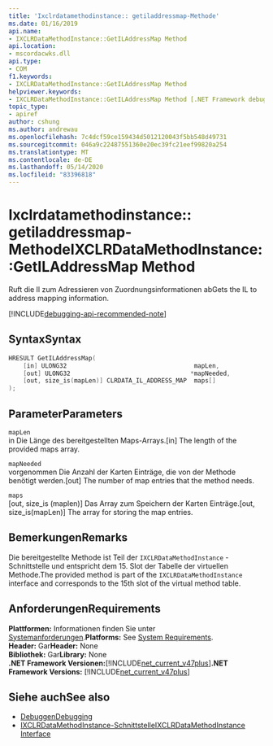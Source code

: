 ```yaml
---
title: 'Ixclrdatamethodinstance:: getiladdressmap-Methode'
ms.date: 01/16/2019
api.name:
- IXCLRDataMethodInstance::GetILAddressMap Method
api.location:
- mscordacwks.dll
api.type:
- COM
f1.keywords:
- IXCLRDataMethodInstance::GetILAddressMap Method
helpviewer.keywords:
- IXCLRDataMethodInstance::GetILAddressMap Method [.NET Framework debugging]
topic_type:
- apiref
author: cshung
ms.author: andrewau
ms.openlocfilehash: 7c4dcf59ce159434d5012120043f5bb548d49731
ms.sourcegitcommit: 046a9c22487551360e20ec39fc21eef99820a254
ms.translationtype: MT
ms.contentlocale: de-DE
ms.lasthandoff: 05/14/2020
ms.locfileid: "83396818"
---
```

# <a name="ixclrdatamethodinstancegetiladdressmap-method"></a><span data-ttu-id="b8baf-102">Ixclrdatamethodinstance:: getiladdressmap-Methode</span><span class="sxs-lookup"><span data-stu-id="b8baf-102">IXCLRDataMethodInstance::GetILAddressMap Method</span></span>

<span data-ttu-id="b8baf-103">Ruft die Il zum Adressieren von Zuordnungsinformationen ab</span><span class="sxs-lookup"><span data-stu-id="b8baf-103">Gets the IL to address mapping information.</span></span>

[!INCLUDE[debugging-api-recommended-note](../../../../includes/debugging-api-recommended-note.md)]

## <a name="syntax"></a><span data-ttu-id="b8baf-104">Syntax</span><span class="sxs-lookup"><span data-stu-id="b8baf-104">Syntax</span></span>

```cpp
HRESULT GetILAddressMap(
    [in] ULONG32                                   mapLen,
    [out] ULONG32                                 *mapNeeded,
    [out, size_is(mapLen)] CLRDATA_IL_ADDRESS_MAP  maps[]
);
```

## <a name="parameters"></a><span data-ttu-id="b8baf-105">Parameter</span><span class="sxs-lookup"><span data-stu-id="b8baf-105">Parameters</span></span>

`mapLen`\
<span data-ttu-id="b8baf-106">in Die Länge des bereitgestellten Maps-Arrays.</span><span class="sxs-lookup"><span data-stu-id="b8baf-106">[in] The length of the provided maps array.</span></span>

`mapNeeded`\
<span data-ttu-id="b8baf-107">vorgenommen Die Anzahl der Karten Einträge, die von der Methode benötigt werden.</span><span class="sxs-lookup"><span data-stu-id="b8baf-107">[out] The number of map entries that the method needs.</span></span>

`maps`\
<span data-ttu-id="b8baf-108">[out, size_is (maplen)] Das Array zum Speichern der Karten Einträge.</span><span class="sxs-lookup"><span data-stu-id="b8baf-108">[out, size_is(mapLen)] The array for storing the map entries.</span></span>

## <a name="remarks"></a><span data-ttu-id="b8baf-109">Bemerkungen</span><span class="sxs-lookup"><span data-stu-id="b8baf-109">Remarks</span></span>

<span data-ttu-id="b8baf-110">Die bereitgestellte Methode ist Teil der `IXCLRDataMethodInstance` -Schnittstelle und entspricht dem 15. Slot der Tabelle der virtuellen Methode.</span><span class="sxs-lookup"><span data-stu-id="b8baf-110">The provided method is part of the `IXCLRDataMethodInstance` interface and corresponds to the 15th slot of the virtual method table.</span></span>

## <a name="requirements"></a><span data-ttu-id="b8baf-111">Anforderungen</span><span class="sxs-lookup"><span data-stu-id="b8baf-111">Requirements</span></span>

<span data-ttu-id="b8baf-112">**Plattformen:** Informationen finden Sie unter [Systemanforderungen](../../../../docs/framework/get-started/system-requirements.md).</span><span class="sxs-lookup"><span data-stu-id="b8baf-112">**Platforms:** See [System Requirements](../../../../docs/framework/get-started/system-requirements.md).</span></span>  
<span data-ttu-id="b8baf-113">**Header:** Gar</span><span class="sxs-lookup"><span data-stu-id="b8baf-113">**Header:** None</span></span>  
<span data-ttu-id="b8baf-114">**Bibliothek:** Gar</span><span class="sxs-lookup"><span data-stu-id="b8baf-114">**Library:** None</span></span>  
<span data-ttu-id="b8baf-115">**.NET Framework Versionen:**[!INCLUDE[net_current_v47plus](../../../../includes/net-current-v47plus.md)]</span><span class="sxs-lookup"><span data-stu-id="b8baf-115">**.NET Framework Versions:** [!INCLUDE[net_current_v47plus](../../../../includes/net-current-v47plus.md)]</span></span>  

## <a name="see-also"></a><span data-ttu-id="b8baf-116">Siehe auch</span><span class="sxs-lookup"><span data-stu-id="b8baf-116">See also</span></span>

- [<span data-ttu-id="b8baf-117">Debuggen</span><span class="sxs-lookup"><span data-stu-id="b8baf-117">Debugging</span></span>](index.md)
- [<span data-ttu-id="b8baf-118">IXCLRDataMethodInstance-Schnittstelle</span><span class="sxs-lookup"><span data-stu-id="b8baf-118">IXCLRDataMethodInstance Interface</span></span>](ixclrdatamethodinstance-interface.md)

